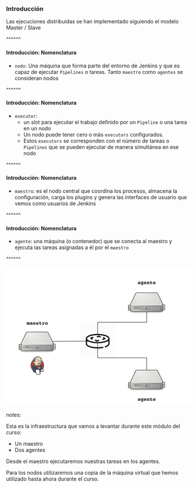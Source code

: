 ### Introducción

Las ejecuciones distribuidas se han implementado siguiendo el modelo Master / Slave

^^^^^^

#### Introducción: Nomenclatura

* `nodo`: Una máquina que forma parte del entorno de Jenkins 
  y que es capaz de ejecutar `Pipelines` o tareas. Tanto `maestro` como `agentes` se
  consideran nodos

^^^^^^

#### Introducción: Nomenclatura

* `executor`: 
  * un slot para ejecutar el trabajo definido por un `Pipeline` o una tarea en un nodo 
  * Un nodo puede tener cero o más `executors` configurados. 
  * Estos `executors` se corresponden con el número de tareas o
    `Pipelines` que se pueden ejecutar de manera simultánea en ese nodo  

^^^^^^

#### Introducción: Nomenclatura

* `maestro`: es el nodo central que coordina los procesos, almacena la configuración, 
  carga los plugins y genera las interfaces de usuario que vemos como usuarios de Jenkins

^^^^^^

#### Introducción: Nomenclatura

* `agente`: una máquina (o contenedor) que se conecta al maestro y ejecuta las tareas 
  asignadas a él por el `maestro`
  
^^^^^^

![master_slave](/slides/images/master_slaves/master_slaves.001.png)<!-- .element: style="height: 60vh" -->

notes:

Esta es la infraestructura que vamos a levantar durante este módulo del curso:

* Un maestro
* Dos agentes

Desde el maestro ejecutaremos nuestras tareas en los agentes.

Para los nodos utilizaremos una copia de la máquina virtual que hemos utilizado hasta ahora durante el curso. 